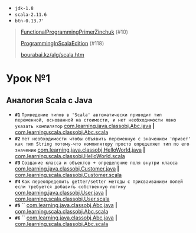 
* `jdk-1.8`
* `scala-2.11.6`
* `btn-0.13.7'`



> [FunctionalProgrammingPrimerZinchuk](FunctionalProgrammingPrimerZinchuk.pdf) (#10)
>
> [ProgrammingInScalaEdition](ProgrammingInScalaEdition.pdf) (#118)
>
> [bourabai.kz/alg/scala.htm](http://bourabai.kz/alg/scala.htm)


# Урок №1

Аналогия Scala c Java
---------------------

* **`#1`** `Приведение типов в 'Scala' автоматически приводит тип переменной, основанной на стоимости, и нет необходимости явно указать компилятор` [com.learning.java.classobj.Abc.java](src/main/java/com/learning/java/classobj/Abc.java) **|** [com.learning.scala.classobj.Abc.scala](src/main/scala/com/learning/scala/classobj/Abc.scala)
* **`#2`** `Нет необходимости чтобы объявить переменную с значением 'привет' как тип String потому-что компилятору просто определяет тип по его значению` [com.learning.java.classobj.HelloWorld.java](src/main/java/com/learning/java/classobj/HelloWorld.java) **|** [com.learning.scala.classobj.HelloWorld.scala](src/main/scala/com/learning/scala/classobj/HelloWorld.scala)
* **`#3`** `Создание класса и объектов + определение поля внутри класса` [com.learning.java.classobj.Customer.java](src/main/java/com/learning/java/classobj/Customer.java) **|** [com.learning.scala.classobj.Customer.scala](src/main/scala/com/learning/scala/classobj/Customer.scala)
* **`#4`** `Как переопределить getter/setter методы с присваиванием полей если требуется добавить собственную логику` [com.learning.java.classobj.User.java](src/main/java/com/learning/java/classobj/User.java) **|** [com.learning.scala.classobj.User.scala](src/main/scala/com/learning/scala/classobj/User.scala)
* **`#5`** `` [com.learning.java.classobj.Abc.java](src/main/java/com/learning/java/classobj/Abc.java) **|** [com.learning.scala.classobj.Abc.scala](src/main/scala/com/learning/scala/classobj/Abc.scala)
* **`#6`** `` [com.learning.java.classobj.Abc.java](src/main/java/com/learning/java/classobj/Abc.java) **|** [com.learning.scala.classobj.Abc.scala](src/main/scala/com/learning/scala/classobj/Abc.scala)

